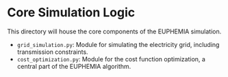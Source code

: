 # Core Simulation Logic

This directory will house the core components of the EUPHEMIA simulation.

- `grid_simulation.py`: Module for simulating the electricity grid, including transmission constraints.
- `cost_optimization.py`: Module for the cost function optimization, a central part of the EUPHEMIA algorithm.
